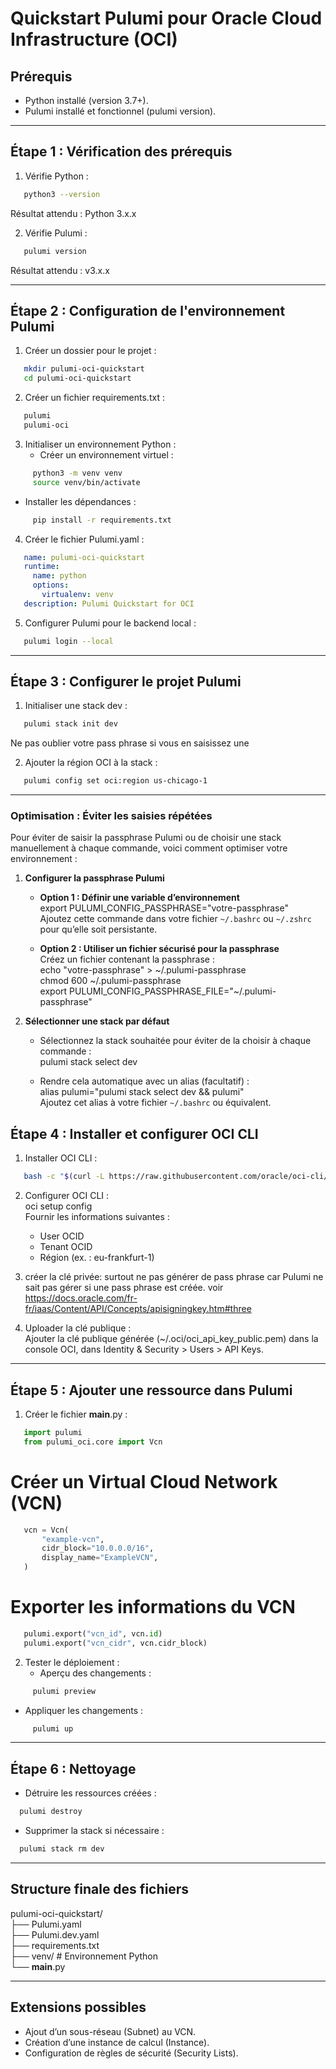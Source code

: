 # Quickstart Pulumi pour Oracle Cloud Infrastructure (OCI)

## **Prérequis**
- Python installé (version 3.7+).
- Pulumi installé et fonctionnel (pulumi version).

---

## **Étape 1 : Vérification des prérequis**

1. Vérifie Python :
```bash
   python3 --version  
```
   Résultat attendu : Python 3.x.x

2. Vérifie Pulumi :
```bash
   pulumi version  
```
   Résultat attendu : v3.x.x

---

## **Étape 2 : Configuration de l'environnement Pulumi**

1. Créer un dossier pour le projet :
```bash
   mkdir pulumi-oci-quickstart  
   cd pulumi-oci-quickstart
```

2. Créer un fichier requirements.txt :
```bash
   pulumi  
   pulumi-oci
```

3. Initialiser un environnement Python :
   - Créer un environnement virtuel :  
```bash
     python3 -m venv venv  
     source venv/bin/activate
```
   - Installer les dépendances :  
```bash
     pip install -r requirements.txt
```

4. Créer le fichier Pulumi.yaml :
```yaml
   name: pulumi-oci-quickstart  
   runtime:  
     name: python  
     options:  
       virtualenv: venv  
   description: Pulumi Quickstart for OCI
```
5. Configurer Pulumi pour le backend local :
```bash  
   pulumi login --local
```
---

## **Étape 3 : Configurer le projet Pulumi**

1. Initialiser une stack dev :
```bash
   pulumi stack init dev
```
   Ne pas oublier votre pass phrase si vous en saisissez une



2. Ajouter la région OCI à la stack :
```bash
   pulumi config set oci:region us-chicago-1
```
---

### Optimisation : Éviter les saisies répétées

Pour éviter de saisir la passphrase Pulumi ou de choisir une stack manuellement à chaque commande, voici comment optimiser votre environnement :

1. **Configurer la passphrase Pulumi**  
   - **Option 1 : Définir une variable d’environnement**  
     export PULUMI_CONFIG_PASSPHRASE="votre-passphrase"  
     Ajoutez cette commande dans votre fichier `~/.bashrc` ou `~/.zshrc` pour qu’elle soit persistante.

   - **Option 2 : Utiliser un fichier sécurisé pour la passphrase**  
     Créez un fichier contenant la passphrase :  
     echo "votre-passphrase" > ~/.pulumi-passphrase  
     chmod 600 ~/.pulumi-passphrase  
     export PULUMI_CONFIG_PASSPHRASE_FILE="~/.pulumi-passphrase"

2. **Sélectionner une stack par défaut**  
   - Sélectionnez la stack souhaitée pour éviter de la choisir à chaque commande :  
     pulumi stack select dev

   - Rendre cela automatique avec un alias (facultatif) :  
     alias pulumi="pulumi stack select dev && pulumi"  
     Ajoutez cet alias à votre fichier `~/.bashrc` ou équivalent.


## **Étape 4 : Installer et configurer OCI CLI**

1. Installer OCI CLI :  
```bash
   bash -c "$(curl -L https://raw.githubusercontent.com/oracle/oci-cli/master/scripts/install/install.sh)"
```
2. Configurer OCI CLI :  
   oci setup config  
   Fournir les informations suivantes :  
   - User OCID  
   - Tenant OCID  
   - Région (ex. : eu-frankfurt-1)

3. créer la clé privée: surtout ne pas générer de pass phrase car Pulumi ne sait pas gérer si une pass phrase est créée. voir https://docs.oracle.com/fr-fr/iaas/Content/API/Concepts/apisigningkey.htm#three

4. Uploader la clé publique :  
   Ajouter la clé publique générée (~/.oci/oci_api_key_public.pem) dans la console OCI, dans Identity & Security > Users > API Keys.

---

## **Étape 5 : Ajouter une ressource dans Pulumi**

1. Créer le fichier __main__.py :
```python
   import pulumi  
   from pulumi_oci.core import Vcn  
```
   # Créer un Virtual Cloud Network (VCN)  
```python
   vcn = Vcn(  
       "example-vcn",  
       cidr_block="10.0.0.0/16",  
       display_name="ExampleVCN",  
   )  
```
   # Exporter les informations du VCN  
```python
   pulumi.export("vcn_id", vcn.id)  
   pulumi.export("vcn_cidr", vcn.cidr_block)
```
2. Tester le déploiement :  
   - Aperçu des changements :  
```bash
     pulumi preview  
```
   - Appliquer les changements :  
```bash
     pulumi up
```
---

## **Étape 6 : Nettoyage**

- Détruire les ressources créées :
```bash
  pulumi destroy
```
- Supprimer la stack si nécessaire :  
```bash
  pulumi stack rm dev
```
---

## **Structure finale des fichiers**

pulumi-oci-quickstart/  
├── Pulumi.yaml  
├── Pulumi.dev.yaml  
├── requirements.txt  
├── venv/  # Environnement Python  
└── __main__.py

---

## **Extensions possibles**
- Ajout d’un sous-réseau (Subnet) au VCN.
- Création d’une instance de calcul (Instance).
- Configuration de règles de sécurité (Security Lists).
